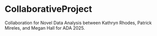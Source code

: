 # CollaborativeProject
Collaboration for Novel Data Analysis between Kathryn Rhodes, Patrick Mireles, and Megan Hall for ADA 2025. 
